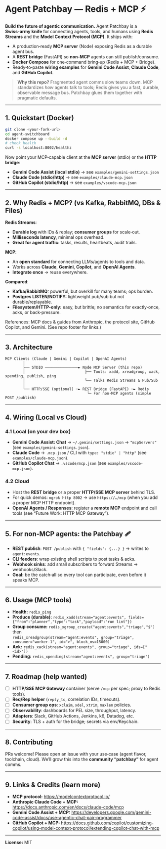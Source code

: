 # Agent Patchbay — Redis + MCP ⚡️

**Build the future of agentic communication.** Agent Patchbay is a **Swiss‑army knife** for connecting agents, tools, and humans using **Redis Streams** and the **Model Context Protocol (MCP)**. It ships with:
- A production‑ready **MCP server** (Node) exposing Redis as a durable agent bus.
- A **REST bridge** (FastAPI) so **non‑MCP** agents can still publish/consume.
- **Docker Compose** for one‑command bring‑up (Redis + MCP + Bridge).
- Ready‑to‑paste **wiring examples** for **Gemini Code Assist**, **Claude Code**, and **GitHub Copilot**.

> **Why this repo?** Fragmented agent comms slow teams down. MCP standardizes *how* agents talk to tools; Redis gives you a fast, durable, observable message bus. Patchbay glues them together with pragmatic defaults.

---

## 1. Quickstart (Docker)
~~~bash
git clone <your-fork-url>
cd agent-switchboard
docker compose up --build -d
# check health
curl -s localhost:8002/healthz
~~~

Now point your MCP‑capable client at the **MCP server** (stdio) or the **HTTP bridge**:

- **Gemini Code Assist (local stdio)** → see `examples/gemini-settings.json`  
- **Claude Code (stdio/http)** → see `examples/claude-mcp.json`  
- **GitHub Copilot (stdio/http)** → see `examples/vscode-mcp.json`

---

## 2. Why **Redis + MCP**? (vs Kafka, RabbitMQ, DBs & Files)

**Redis Streams**:
- **Durable log** with IDs & replay; **consumer groups** for scale‑out.
- **Milliseconds latency**, minimal ops overhead.
- **Great for agent traffic**: tasks, results, heartbeats, audit trails.

**MCP**:
- An **open standard** for connecting LLMs/agents to tools and data.  
- Works across **Claude**, **Gemini**, **Copilot**, and **OpenAI Agents**.  
- **Integrate once** → reuse everywhere.

**Compared**:
- **Kafka/RabbitMQ:** powerful, but overkill for many teams; ops burden.  
- **Postgres LISTEN/NOTIFY:** lightweight pub/sub but not durable/replayable.  
- **Filesystem/HTTP-only:** easy, but brittle; no semantics for exactly‑once, acks, or back‑pressure.

References: MCP docs & guides from Anthropic, the protocol site, GitHub Copilot, and Gemini. (See repo footer for links.)

---

## 3. Architecture

```
MCP Clients (Claude | Gemini | Copilot | OpenAI Agents)
        │
        ├── STDIO ───────────────► Node MCP Server (this repo)
        │                           ├── Tools: xadd, xreadgroup, xack, xpending, publish, ping
        │                           └── Talks Redis Streams & Pub/Sub
        │
        └── HTTP/SSE (optional) ─► REST Bridge (FastAPI) ─► Redis
                                     └─ For non‑MCP agents (simple POST /publish)
```

---

## 4. Wiring (Local vs Cloud)

### 4.1 Local (on your dev box)
- **Gemini Code Assist: Chat** → `~/.gemini/settings.json` → `"mcpServers"` (see `examples/gemini-settings.json`).  
- **Claude Code** → `.mcp.json` / CLI with `type: "stdio" | "http"` (see `examples/claude-mcp.json`).  
- **GitHub Copilot Chat** → `.vscode/mcp.json` (see `examples/vscode-mcp.json`).

### 4.2 Cloud
- Host the **REST bridge** or a proper **HTTP/SSE MCP server** behind TLS.  
- For quick demos: `ngrok http 8002` → use `https://…/mcp` (when you add a proper MCP HTTP endpoint).  
- **OpenAI Agents / Responses**: register a **remote MCP** endpoint and call tools (see “Future Work: HTTP MCP Gateway”).

---

## 5. For non‑MCP agents: the **Patchbay** 🩹
- **REST publish**: `POST /publish` with `{ "fields": {...} }` → writes to `agent:events`.  
- **CLI feeders**: wrap existing shell scripts to post tasks & acks.  
- **Webhook sinks**: add small subscribers to forward Streams → webhooks/Slack.  
- **Goal:** be the catch‑all so every tool can participate, even before it speaks MCP.

---

## 6. Usage (MCP tools)

- **Health:** `redis_ping`  
- **Produce (durable):** `redis_xadd(stream="agent:events", fields={"from":"planner","type":"task","payload":"run lint"})`  
- **Group consume:** `redis_xgroup_create("agent:events","triage","$")` then  
  `redis_xreadgroup(stream="agent:events", group="triage", consumer="worker-1", id=">", block_ms=15000)`  
- **Ack:** `redis_xack(stream="agent:events", group="triage", ids=["<id>"])`  
- **Pending:** `redis_xpending(stream="agent:events", group="triage")`

---

## 7. Roadmap (help wanted)
- [ ] **HTTP/SSE MCP Gateway** container (serve `/mcp` per spec; proxy to Redis tools).  
- [ ] **Req/Rep helper** (`reply_to`, correlation IDs, timeouts).  
- [ ] **Consumer group ops**: `xclaim`, `xdel`, `xtrim`, `maxlen` policies.  
- [ ] **Observability**: dashboards for PEL size, throughput, latency.  
- [ ] **Adapters**: Slack, GitHub Actions, Jenkins, k6, Datadog, etc.  
- [ ] **Security**: TLS + auth for the bridge; secrets via env/Keychain.

---

## 8. Contributing
PRs welcome! Please open an issue with your use‑case (agent flavor, toolchain, cloud). We’ll grow this into the **community “patchbay”** for agent comms.

---

## 9. Links & Credits (learn more)
- **MCP protocol:** https://modelcontextprotocol.io/  
- **Anthropic Claude Code + MCP:** https://docs.anthropic.com/en/docs/claude-code/mcp  
- **Gemini Code Assist + MCP:** https://developers.google.com/gemini-code-assist/docs/use-agentic-chat-pair-programmer  
- **GitHub Copilot + MCP:** https://docs.github.com/copilot/customizing-copilot/using-model-context-protocol/extending-copilot-chat-with-mcp

---

**License:** MIT
